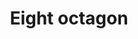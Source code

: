---
title: Eight octagon
tags: ["eight", "octagon", "stop sign", "traffic", "warning", "protection", "safety"]
icon: eight-octagon
svg: '<svg xmlns="http://www.w3.org/2000/svg" width="24" height="24" fill="none" viewBox="0 0 24 24" stroke-width="1.5" stroke-linecap="round" stroke-linejoin="round" stroke="currentColor"><path d="M12 12s2.5.5 2.5 2-1.12 2-2.5 2-2.5-.5-2.5-2 2.5-2 2.5-2m0 0s2.5-.5 2.5-2-1.12-2-2.5-2-2.5.5-2.5 2 2.5 2 2.5 2"/><path d="M7.805 3.469C8.16 3.115 8.451 3 8.937 3h6.126c.486 0 .778.115 1.132.469l4.336 4.336c.354.354.469.646.469 1.132v6.126c0 .5-.125.788-.469 1.132l-4.336 4.336c-.354.354-.646.469-1.132.469H8.937c-.5 0-.788-.125-1.132-.469L3.47 16.195c-.355-.355-.47-.646-.47-1.132V8.937c0-.5.125-.788.469-1.132z"/></svg>'
---